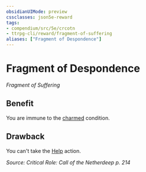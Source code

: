 ```yaml
---
obsidianUIMode: preview
cssclasses: json5e-reward
tags:
- compendium/src/5e/crcotn
- ttrpg-cli/reward/fragment-of-suffering
aliases: ["Fragment of Despondence"]
---
```

# Fragment of Despondence
*Fragment of Suffering*  

## Benefit

You are immune to the [charmed](/3-Mechanics/CLI/rules/conditions.md#charmed) condition.

## Drawback

You can't take the [Help](/3-Mechanics/CLI/rules/actions.md#Help) action.

*Source: Critical Role: Call of the Netherdeep p. 214*